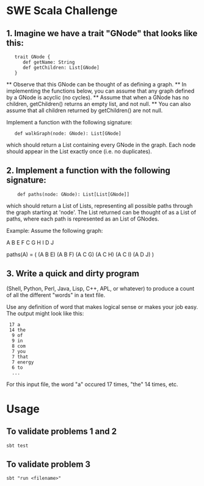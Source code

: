 # SWE Scala Challenge

## 1. Imagine we have a trait "GNode" that looks like this:

       trait GNode {
          def getName: String
          def getChildren: List[GNode]
       }

** Observe that this GNode can be thought of as defining a graph.
** In implementing the functions below, you can assume that any
graph defined by a GNode is acyclic (no cycles).
** Assume that when a GNode has no children, getChildren() returns
an empty list, and not null.
** You can also assume that all children returned by getChildren()
are not null.

   Implement a function with the following signature:

       def walkGraph(node: GNode): List[GNode]


   which should return a List containing every GNode in the graph. Each node should appear in the List exactly once (i.e. no duplicates).


 

 
## 2. Implement a function with the following signature:

        def paths(node: GNode): List[List[GNode]]


which should return a List of Lists, representing all possible paths through the graph starting at 'node'. The List returned can be thought of as a List of paths, where each path is represented as an List of GNodes.

   Example:
   Assume the following graph:

   A
     B
       E
       F
     C
       G
       H
       I
     D
       J

   paths(A) = ( (A B E) (A B F) (A C G) (A C H) (A C I) (A D J) )
 

## 3. Write a quick and dirty program
(Shell, Python, Perl, Java, Lisp, C++, APL, or whatever) to produce a count of all the different
"words" in a text file.

Use any definition of word that makes
logical sense or makes your job easy.  The output might look like
this:

     17 a
     14 the
      9 of
      9 in
      8 com
      7 you
      7 that
      7 energy
      6 to
      ...

For this input file, the word "a" occured 17 times, "the" 14 times,
etc.


# Usage

## To validate problems 1 and 2
`sbt test`

## To validate problem 3
`sbt "run <filename>"`
